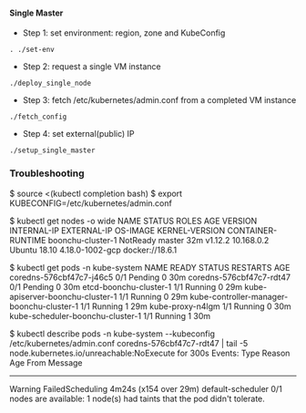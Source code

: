 #### Single Master ####

- Step 1: set environment: region, zone and KubeConfig
```
. ./set-env
```

- Step 2: request a single VM instance
```
./deploy_single_node
```

- Step 3: fetch /etc/kubernetes/admin.conf from a completed VM instance
```
./fetch_config
```

- Step 4: set external(public) IP 
```
./setup_single_master
```

### Troubleshooting ###

$ source <(kubectl completion bash)
$ export KUBECONFIG=/etc/kubernetes/admin.conf

$ kubectl get nodes -o wide
NAME                STATUS     ROLES    AGE   VERSION   INTERNAL-IP   EXTERNAL-IP   OS-IMAGE       KERNEL-VERSION    CONTAINER-RUNTIME
boonchu-cluster-1   NotReady   master   32m   v1.12.2   10.168.0.2    <none>        Ubuntu 18.10   4.18.0-1002-gcp   docker://18.6.1

$ kubectl get pods -n kube-system
NAME                                        READY   STATUS    RESTARTS   AGE
coredns-576cbf47c7-j46c5                    0/1     Pending   0          30m
coredns-576cbf47c7-rdt47                    0/1     Pending   0          30m
etcd-boonchu-cluster-1                      1/1     Running   0          29m
kube-apiserver-boonchu-cluster-1            1/1     Running   0          29m
kube-controller-manager-boonchu-cluster-1   1/1     Running   1          29m
kube-proxy-n4lgm                            1/1     Running   0          30m
kube-scheduler-boonchu-cluster-1            1/1     Running   1          30m

$ kubectl describe pods -n kube-system --kubeconfig /etc/kubernetes/admin.conf coredns-576cbf47c7-rdt47 | tail -5
                 node.kubernetes.io/unreachable:NoExecute for 300s
Events:
  Type     Reason            Age                    From               Message
  ----     ------            ----                   ----               -------
  Warning  FailedScheduling  4m24s (x154 over 29m)  default-scheduler  0/1 nodes are available: 1 node(s) had taints that the pod didn't tolerate.
